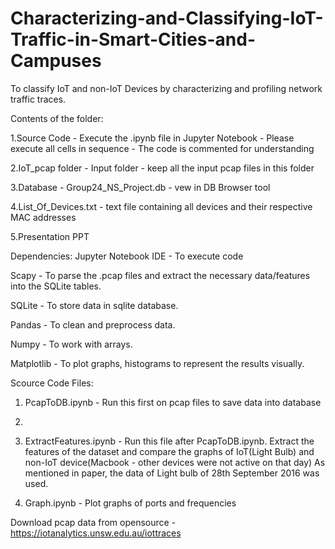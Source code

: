# Characterizing-and-Classifying-IoT-Traffic-in-Smart-Cities-and-Campuses
To classify IoT and non-IoT Devices by characterizing and profiling network traffic traces.

Contents of the folder:

1.Source Code - Execute the .ipynb file in Jupyter Notebook - Please execute all cells in sequence - The code is commented for understanding

2.IoT_pcap folder - Input folder - keep all the input pcap files in this folder

3.Database - Group24_NS_Project.db - vew in DB Browser tool

4.List_Of_Devices.txt - text file containing all devices and their respective MAC addresses

5.Presentation PPT

Dependencies:
Jupyter Notebook IDE - To execute code

Scapy - To parse the .pcap files and extract the necessary data/features into the SQLite tables.

SQLite - To store data in sqlite database.

Pandas -  To clean and preprocess data.

Numpy - To work with arrays.

Matplotlib - To plot graphs, histograms to represent the results visually.

Scource Code Files:

1. PcapToDB.ipynb - Run this first on pcap files to save data into database
2. 
3. ExtractFeatures.ipynb - Run this file after PcapToDB.ipynb. Extract the features of the dataset and compare the graphs of IoT(Light Bulb) and non-IoT device(Macbook - other devices were not active on that day)
				As mentioned in paper, the data of Light bulb of 28th September 2016 was used.
				
3. Graph.ipynb - Plot graphs of ports and frequencies

Download pcap data from opensource - https://iotanalytics.unsw.edu.au/iottraces
